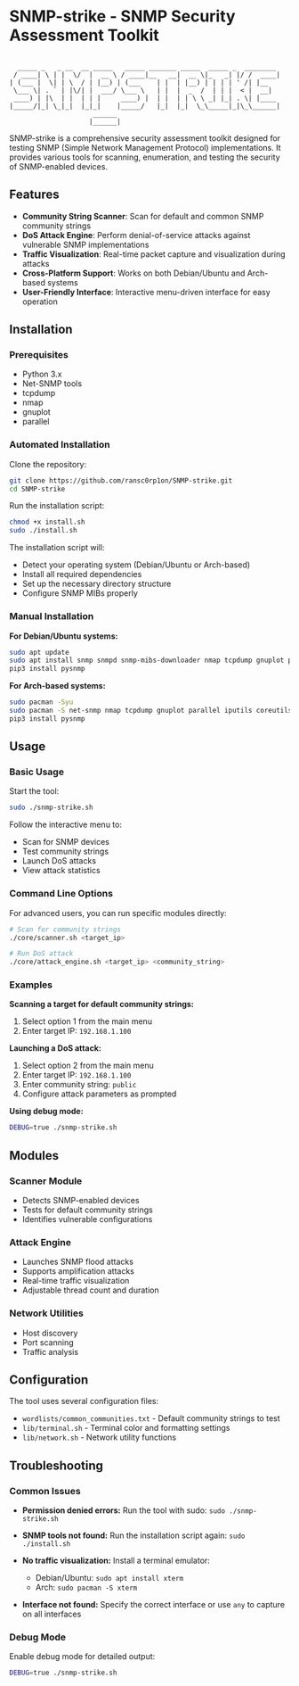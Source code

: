 
# SNMP-strike - SNMP Security Assessment Toolkit
```
  
  _____ _   _ __  __ _____   _____ _______ _____  _____ _  ________ 
 / ____| \ | |  \/  |  __ \ / ____|__   __|  __ \|_   _| |/ /  ____|
| (___ |  \| | \  / | |__) | (___    | |  | |__) | | | | ' /| |__   
 \___ \| . ` | |\/| |  ___/ \___ \   | |  |  _  /  | | |  < |  __|  
 ____) | |\  | |  | | |     ____) |  | |  | | \ \ _| |_| . \| |____ 
|_____/|_| \_|_|  |_|_|    |_____/   |_|  |_|  \_\_____|_|\_\______|
                     ______                                         
                    |______|                                        
```

SNMP-strike is a comprehensive security assessment toolkit designed for testing SNMP (Simple Network Management Protocol) implementations. It provides various tools for scanning, enumeration, and testing the security of SNMP-enabled devices.

## Features

- **Community String Scanner**: Scan for default and common SNMP community strings  
- **DoS Attack Engine**: Perform denial-of-service attacks against vulnerable SNMP implementations  
- **Traffic Visualization**: Real-time packet capture and visualization during attacks  
- **Cross-Platform Support**: Works on both Debian/Ubuntu and Arch-based systems  
- **User-Friendly Interface**: Interactive menu-driven interface for easy operation  

## Installation

### Prerequisites

- Python 3.x  
- Net-SNMP tools  
- tcpdump  
- nmap  
- gnuplot  
- parallel  

### Automated Installation

Clone the repository:

```bash
git clone https://github.com/ransc0rp1on/SNMP-strike.git
cd SNMP-strike
````

Run the installation script:

```bash
chmod +x install.sh
sudo ./install.sh
```

The installation script will:

* Detect your operating system (Debian/Ubuntu or Arch-based)
* Install all required dependencies
* Set up the necessary directory structure
* Configure SNMP MIBs properly

### Manual Installation

**For Debian/Ubuntu systems:**

```bash
sudo apt update
sudo apt install snmp snmpd snmp-mibs-downloader nmap tcpdump gnuplot parallel iputils-ping coreutils
pip3 install pysnmp
```

**For Arch-based systems:**

```bash
sudo pacman -Syu
sudo pacman -S net-snmp nmap tcpdump gnuplot parallel iputils coreutils
pip3 install pysnmp
```

## Usage

### Basic Usage

Start the tool:

```bash
sudo ./snmp-strike.sh
```

Follow the interactive menu to:

* Scan for SNMP devices
* Test community strings
* Launch DoS attacks
* View attack statistics

### Command Line Options

For advanced users, you can run specific modules directly:

```bash
# Scan for community strings
./core/scanner.sh <target_ip>

# Run DoS attack
./core/attack_engine.sh <target_ip> <community_string>
```

### Examples

**Scanning a target for default community strings:**

1. Select option 1 from the main menu
2. Enter target IP: `192.168.1.100`

**Launching a DoS attack:**

1. Select option 2 from the main menu
2. Enter target IP: `192.168.1.100`
3. Enter community string: `public`
4. Configure attack parameters as prompted

**Using debug mode:**

```bash
DEBUG=true ./snmp-strike.sh
```

## Modules

### Scanner Module

* Detects SNMP-enabled devices
* Tests for default community strings
* Identifies vulnerable configurations

### Attack Engine

* Launches SNMP flood attacks
* Supports amplification attacks
* Real-time traffic visualization
* Adjustable thread count and duration

### Network Utilities

* Host discovery
* Port scanning
* Traffic analysis

## Configuration

The tool uses several configuration files:

* `wordlists/common_communities.txt` - Default community strings to test
* `lib/terminal.sh` - Terminal color and formatting settings
* `lib/network.sh` - Network utility functions

## Troubleshooting

### Common Issues

* **Permission denied errors:**
  Run the tool with sudo: `sudo ./snmp-strike.sh`

* **SNMP tools not found:**
  Run the installation script again: `sudo ./install.sh`

* **No traffic visualization:**
  Install a terminal emulator:

  * Debian/Ubuntu: `sudo apt install xterm`
  * Arch: `sudo pacman -S xterm`

* **Interface not found:**
  Specify the correct interface or use `any` to capture on all interfaces

### Debug Mode

Enable debug mode for detailed output:

```bash
DEBUG=true ./snmp-strike.sh
```


